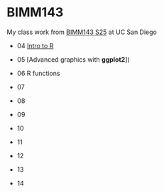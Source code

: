 # BIMM143
My class work from [BIMM143 S25](https://bioboot.github.io/bimm143_S25/) at UC San Diego

- 04 [Intro to R]()

- 05 [Advanced graphics with **ggplot2**](

- 06 R functions

- 07

- 08

- 09

- 10

- 11

- 12

- 13

- 14
